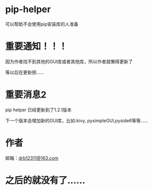 # pip-helper
可以帮助不会使用pip安装库的人准备

# 重要通知！！！
因为作者找不到其他的GUI库或者其他库，所以作者就懒得更新了

等以后在更新把......
# 重要消息2
pip helper 已经更新到了1.2.1版本

下一个版本会增加新的GUI库，比如:kivy, pysimpleGUI,pyside6等等......

# 作者
邮箱：drb12311@163.com

# 之后的就没有了......